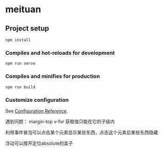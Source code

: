 # meituan

## Project setup
```
npm install
```

### Compiles and hot-reloads for development
```
npm run serve
```

### Compiles and minifies for production
```
npm run build
```

### Customize configuration
See [Configuration Reference](https://cli.vuejs.org/config/).


遇到问题： margin-top
v-for 获取值只能在它的子级内

利用事件冒泡可以点击某个元素显示某些东西，点击这个元素后某些东西隐藏

浮动可以撑开定位absolute的盒子